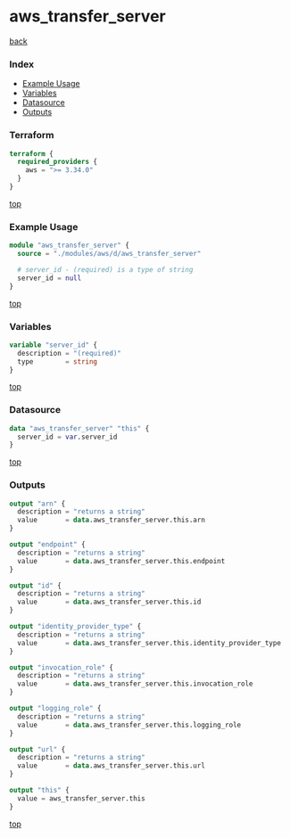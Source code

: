 # aws_transfer_server

[back](../aws.md)

### Index

- [Example Usage](#example-usage)
- [Variables](#variables)
- [Datasource](#datasource)
- [Outputs](#outputs)

### Terraform

```terraform
terraform {
  required_providers {
    aws = ">= 3.34.0"
  }
}
```

[top](#index)

### Example Usage

```terraform
module "aws_transfer_server" {
  source = "./modules/aws/d/aws_transfer_server"

  # server_id - (required) is a type of string
  server_id = null
}
```

[top](#index)

### Variables

```terraform
variable "server_id" {
  description = "(required)"
  type        = string
}
```

[top](#index)

### Datasource

```terraform
data "aws_transfer_server" "this" {
  server_id = var.server_id
}
```

[top](#index)

### Outputs

```terraform
output "arn" {
  description = "returns a string"
  value       = data.aws_transfer_server.this.arn
}

output "endpoint" {
  description = "returns a string"
  value       = data.aws_transfer_server.this.endpoint
}

output "id" {
  description = "returns a string"
  value       = data.aws_transfer_server.this.id
}

output "identity_provider_type" {
  description = "returns a string"
  value       = data.aws_transfer_server.this.identity_provider_type
}

output "invocation_role" {
  description = "returns a string"
  value       = data.aws_transfer_server.this.invocation_role
}

output "logging_role" {
  description = "returns a string"
  value       = data.aws_transfer_server.this.logging_role
}

output "url" {
  description = "returns a string"
  value       = data.aws_transfer_server.this.url
}

output "this" {
  value = aws_transfer_server.this
}
```

[top](#index)